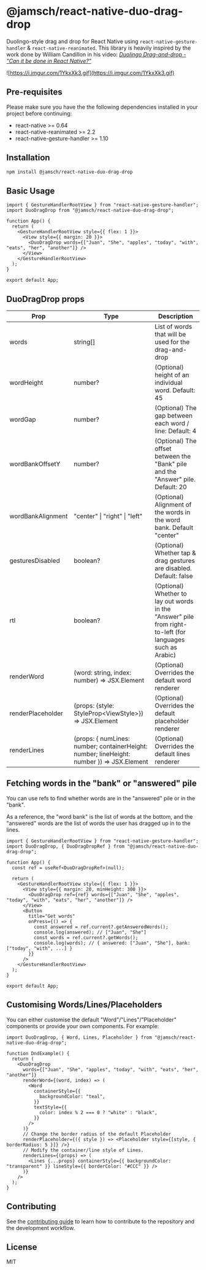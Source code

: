 # @jamsch/react-native-duo-drag-drop

Duolingo-style drag and drop for React Native using `react-native-gesture-handler` & `react-native-reanimated`. This library is heavily inspired by the work done by William Candillon in his video: [_Duolingo Drag-and-drop - "Can it be done in React Native?"_](https://www.youtube.com/watch?v=tHWGKdpj1rs)

![https://i.imgur.com/1YkxXk3.gif](https://i.imgur.com/1YkxXk3.gif)

## Pre-requisites

Please make sure you have the the following dependencies installed in your project before continuing:

- react-native >= 0.64
- react-native-reanimated >= 2.2
- react-native-gesture-handler >= 1.10

## Installation

```sh
npm install @jamsch/react-native-duo-drag-drop
```

## Basic Usage

```tsx
import { GestureHandlerRootView } from "react-native-gesture-handler";
import DuoDragDrop from "@jamsch/react-native-duo-drag-drop";

function App() {
  return (
    <GestureHandlerRootView style={{ flex: 1 }}>
      <View style={{ margin: 20 }}>
        <DuoDragDrop words={["Juan", "She", "apples", "today", "with", "eats", "her", "another"]} />
      </View>
    </GestureHandlerRootView>
  );
}

export default App;
```

## DuoDragDrop props

| Prop              | Type                                                                                      | Description                                                                                                |
| ----------------- | ----------------------------------------------------------------------------------------- | ---------------------------------------------------------------------------------------------------------- |
| words             | string[]                                                                                  | List of words that will be used for the drag-and-drop                                                      |
| wordHeight        | number?                                                                                   | (Optional) height of an individual word. Default: 45                                                       |
| wordGap           | number?                                                                                   | (Optional) The gap between each word / line: Default: 4                                                    |
| wordBankOffsetY   | number?                                                                                   | (Optional) The offset between the "Bank" pile and the "Answer" pile. Default: 20                           |
| wordBankAlignment | "center" \| "right" \| "left"                                                             | (Optional) Alignment of the words in the word bank. Default "center"                                       |
| gesturesDisabled  | boolean?                                                                                  | (Optional) Whether tap & drag gestures are disabled. Default: false                                        |
| rtl               | boolean?                                                                                  | (Optional) Whether to lay out words in the "Answer" pile from right-to-left (for languages such as Arabic) |
| renderWord        | (word: string, index: number) => JSX.Element                                              | (Optional) Overrides the default word renderer                                                             |
| renderPlaceholder | (props: {style: StyleProp\<ViewStyle\>}) => JSX.Element                                   | (Optional) Overrides the default placeholder renderer                                                      |
| renderLines       | (props: { numLines: number; containerHeight: number; lineHeight: number }) => JSX.Element | (Optional) Overrides the default lines renderer                                                            |

## Fetching words in the "bank" or "answered" pile

You can use refs to find whether words are in the "answered" pile or in the "bank".

As a reference, the "word bank" is the list of words at the bottom, and the "answered" words are the list of words the user has dragged up in to the lines.

```tsx
import { GestureHandlerRootView } from "react-native-gesture-handler";
import DuoDragDrop, { DuoDragDropRef } from "@jamsch/react-native-duo-drag-drop";

function App() {
  const ref = useRef<DuoDragDropRef>(null);

  return (
    <GestureHandlerRootView style={{ flex: 1 }}>
      <View style={{ margin: 20, minHeight: 300 }}>
        <DuoDragDrop ref={ref} words={["Juan", "She", "apples", "today", "with", "eats", "her", "another"]} />
      </View>
      <Button
        title="Get words"
        onPress={() => {
          const answered = ref.current?.getAnsweredWords();
          console.log(answered); // ["Juan", "She"]
          const words = ref.current?.getWords();
          console.log(words); // { answered: ["Juan", "She"], bank: ["today", "with", ...] }
        }}
      />
    </GestureHandlerRootView>
  );
}

export default App;
```

## Customising Words/Lines/Placeholders

You can either customise the default "Word"/"Lines"/"Placeholder" components or provide your own components. For example:

```tsx
import DuoDragDrop, { Word, Lines, Placeholder } from "@jamsch/react-native-duo-drag-drop";

function DndExample() {
  return (
    <DuoDragDrop
      words={["Juan", "She", "apples", "today", "with", "eats", "her", "another"]}
      renderWord={(word, index) => (
        <Word
          containerStyle={{
            backgroundColor: "teal",
          }}
          textStyle={{
            color: index % 2 === 0 ? "white" : "black",
          }}
        />
      )}
      // Change the border radius of the default Placeholder
      renderPlaceholder={({ style }) => <Placeholder style={[style, { borderRadius: 5 }]} />}
      // Modify the container/line style of Lines.
      renderLines={(props) => (
        <Lines {...props} containerStyle={{ backgroundColor: "transparent" }} lineStyle={{ borderColor: "#CCC" }} />
      )}
    />
  );
}
```

## Contributing

See the [contributing guide](CONTRIBUTING.md) to learn how to contribute to the repository and the development workflow.

## License

MIT
